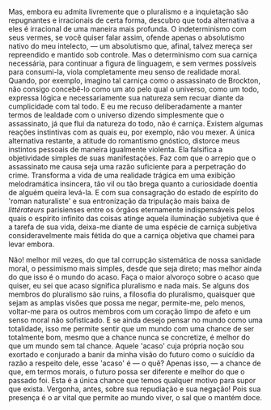 Mas, embora eu admita livremente que o pluralismo e a inquietação são repugnantes e irracionais de certa forma, descubro que toda alternativa a eles é irracional de uma maneira mais profunda. O indeterminismo com seus vermes, se você quiser falar assim, ofende apenas o absolutismo nativo do meu intelecto, — um absolutismo que, afinal, talvez mereça ser repreendido e mantido sob controle. Mas o determinismo com sua carniça necessária, para continuar a figura de linguagem, e sem vermes possíveis para consumi-la, viola completamente meu senso de realidade moral. Quando, por exemplo, imagino tal carniça como o assassinato de Brockton, não consigo concebê-lo como um ato pelo qual o universo, como um todo, expressa lógica e necessariamente sua natureza sem recuar diante da cumplicidade com tal todo. E eu me recuso deliberadamente a manter termos de lealdade com o universo dizendo simplesmente que o assassinato, já que flui da natureza do todo, não é carniça. Existem algumas reações instintivas com as quais eu, por exemplo, não vou mexer. A única alternativa restante, a atitude do romantismo gnóstico, distorce meus instintos pessoais de maneira igualmente violenta. Ela falsifica a objetividade simples de suas manifestações. Faz com que o arrepio que o assassinato me causa seja uma razão suficiente para a perpetração do crime. Transforma a vida de uma realidade trágica em uma exibição melodramática insincera, tão vil ou tão brega quanto a curiosidade doentia de alguém queira levá-la. E com sua consagração do estado de espírito do 'roman naturaliste' e sua entronização da tripulação mais baixa de _littérateurs_ parisienses entre os órgãos eternamente indispensáveis pelos quais o espírito infinito das coisas atinge aquela iluminação subjetiva que é a tarefa de sua vida, deixa-me diante de uma espécie de carniça subjetiva consideravelmente mais fétida do que a carniça objetiva que chamei para levar embora.

Não! melhor mil vezes, do que tal corrupção sistemática de nossa sanidade moral, o pessimismo mais simples, desde que seja direto; mas melhor ainda do que isso é o mundo do acaso. Faça o maior alvoroço sobre o acaso que quiser, eu sei que acaso significa pluralismo e nada mais. Se alguns dos membros do pluralismo são ruins, a filosofia do pluralismo, quaisquer que sejam as amplas visões que possa me negar, permite-me, pelo menos, voltar-me para os outros membros com um coração limpo de afeto e um senso moral não sofisticado. E se ainda desejo pensar no mundo como uma totalidade, isso me permite sentir que um mundo com uma chance de ser totalmente bom, mesmo que a chance nunca se concretize, é melhor do que um mundo sem tal chance. Aquele 'acaso' cuja própria noção sou exortado e conjurado a banir da minha visão do futuro como o suicídio da razão a respeito dele, esse 'acaso' é — o quê? Apenas isso, — a chance de que, em termos morais, o futuro possa ser diferente e melhor do que o passado foi. Esta é a única chance que temos qualquer motivo para supor que exista. Vergonha, antes, sobre sua repudiação e sua negação! Pois sua presença é o ar vital que permite ao mundo viver, o sal que o mantém doce.